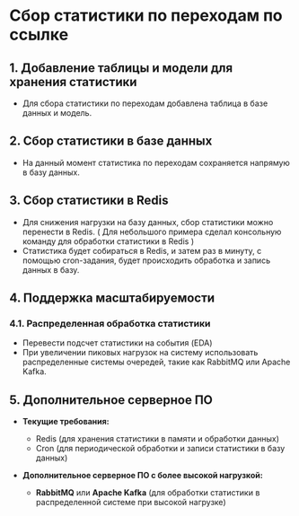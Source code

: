 # Сбор статистики по переходам по ссылке

## 1. Добавление таблицы и модели для хранения статистики

- Для сбора статистики по переходам добавлена таблица в базе данных и модель.

## 2. Сбор статистики в базе данных

- На данный момент статистика по переходам сохраняется напрямую в базу данных.

## 3. Сбор статистики в Redis

- Для снижения нагрузки на базу данных, сбор статистики можно перенести в Redis. ( Для небольшого примера сделал
  консольную команду для обработки статистики в Redis )
- Статистика будет собираться в Redis, и затем раз в минуту, с помощью cron-задания, будет происходить обработка и
  запись данных в базу.

## 4. Поддержка масштабируемости

### 4.1. Распределенная обработка статистики

- Перевести подсчет статистики на события (EDA)
- При увеличении пиковых нагрузок на систему использовать распределенные системы очередей, такие как RabbitMQ или Apache
  Kafka.

## 5. Дополнительное серверное ПО

- **Текущие требования:**
    - Redis (для хранения статистики в памяти и обработки данных)
    - Cron (для периодической обработки и записи статистики в базу данных)

- **Дополнительное серверное ПО с более высокой нагрузкой:**
    - **RabbitMQ** или **Apache Kafka** (для обработки статистики в распределенной системе при высокой нагрузке)

